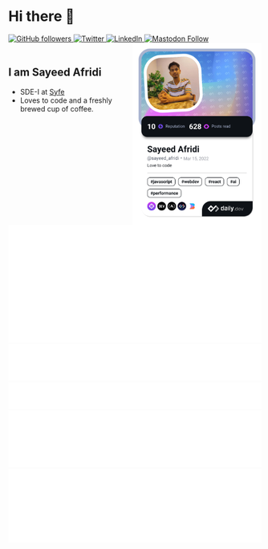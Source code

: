 # Hi there 👋

<div align="left">
  <a href="#">
    <img alt="GitHub followers" src="https://img.shields.io/github/followers/SayeedAfridi?color=red&label=Followers&logo=github&style=flat-square" />
  </a>
  
  <a href="https://twitter.com/SayeedAfridi">
    <img
      src="https://img.shields.io/twitter/follow/SayeedAfridi?label=Twitter&logo=twitter&style=flat-square&color=1da1f2&logoColor=ffffff"
      alt="Twitter"
    />
  </a>
  
  <a href="https://www.linkedin.com/in/abu-sayeed-afridi/" target="_blank">
    <img
      src="https://img.shields.io/static/v1?logo=linkedin&style=flat-square&color=0072b1&label=LinkedIn&message=%E2%98%86"
      alt="LinkedIn"
    />
  </a>
  
  <a href="https://mastodon.social/@sayeedafridi">
    <img 
       alt="Mastodon Follow" 
       src="https://img.shields.io/mastodon/follow/110124397001008764?color=%23535CF4&domain=https%3A%2F%2Fmastodon.social&label=Mastodon&logo=mastodon&logoColor=%23ffffff&style=flat-square" 
     />
  </a>

  <a href="https://app.daily.dev/sayeed_afridi" target="_blank">
    <img
      width="256"
      align="right"
      src="https://raw.githubusercontent.com/SayeedAfridi/SayeedAfridi/devcard/devcard.png"
      alt="Sayeed Afridi's Dev Card"
    />
  </a>
</div>

<br />

## I am Sayeed Afridi

- SDE-I at [Syfe](https://syfe.com)
- Loves to code and a freshly brewed cup of coffee.

![Metrics](https://raw.githubusercontent.com/SayeedAfridi/SayeedAfridi/github-metrics/github-metrics.svg)
![Most used languages](https://raw.githubusercontent.com/SayeedAfridi/SayeedAfridi/github-metrics/language.svg)
![Notable contributions](https://raw.githubusercontent.com/SayeedAfridi/SayeedAfridi/github-metrics/notable.svg)
![Achievements](https://raw.githubusercontent.com/SayeedAfridi/SayeedAfridi/github-metrics/achievements.svg)
![Leetcode](https://raw.githubusercontent.com/SayeedAfridi/SayeedAfridi/github-metrics/leetcode.svg)
